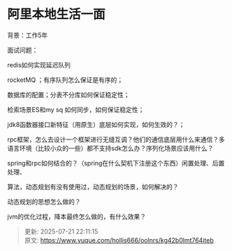 # 阿里本地生活一面

背景：工作5年



面试问题：



redis如何实现延迟队列

rocketMQ ；有序队列怎么保证是有序的；

数据库的配置；分表不分库如何保证稳定性；

检索场景ES和my sq 如何同步，如何保证稳定性；

jdk8函数器接口新特征（用原生）底层如何实现，如何生效的？；

rpc框架，怎么去设计一个框架进行无缝互调？他们的通信底层用什么来通信？多语言环境（比较小众的一些）都不支持sdk怎么办？序列化场景应该用什么？

spring和rpc如何结合的？（spring在什么契机下注册这个东西）闲置处理、后置处理、

算法，动态规划有没有使用过，动态规划的场景，如何解决的？

动态规划的思想怎么做的？

jvm的优化过程，降本最终怎么做的，有什么效果？



> 更新: 2025-07-21 22:11:15  
> 原文: <https://www.yuque.com/hollis666/oolnrs/kg42b0lmt764iteb>